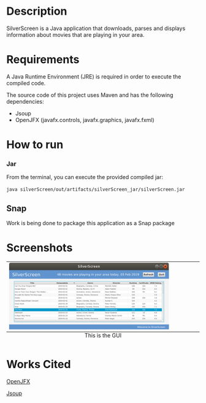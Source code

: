 # Description

SilverScreen is a Java application that downloads, parses and displays information about movies that are playing in your area.

# Requirements

A Java Runtime Environment (JRE) is required in order to execute the compiled code.

The source code of this project uses Maven and has the following dependencies:
- Jsoup
- OpenJFX (javafx.controls, javafx.graphics, javafx.fxml)

# How to run

### Jar

From the terminal, you can execute the provided compiled jar:

`java silverScreen/out/artifacts/silverScreen_jar/silverScreen.jar`

## Snap

Work is being done to package this application as a Snap package

# Screenshots

<table>
<caption align="bottom">This is the GUI</caption>
<tr><td><img src="assets/SilverScreen_lm_GUI.png" alt="SilverScreen latest movies GUI" style="height: 85%; width: 85%;"/></td></tr>
</table>



# Works Cited
[OpenJFX](https://openjfx.io/ "OpenJFX website")

[Jsoup](https://jsoup.org/ "Jsoup website")
